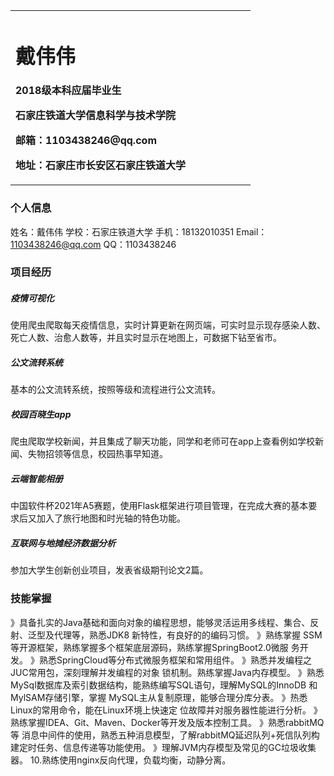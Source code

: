 <table border="0">
  <tr>
    <td width="75%">
      <h1>戴伟伟</h1>
      <p><b>2018级本科应届毕业生</b></p>
      <p><b>石家庄铁道大学信息科学与技术学院</b></p>
      <p><b>邮箱：1103438246@qq.com</b></p>
      <p><b>地址：石家庄市长安区石家庄铁道大学</b></p>
    </td>
  </tr>
</table>

### 个人信息
姓名：戴伟伟
学校：石家庄铁道大学
手机：18132010351
Email：1103438246@qq.com
QQ：1103438246

### 项目经历
##### 疫情可视化
使用爬虫爬取每天疫情信息，实时计算更新在网页端，可实时显示现存感染人数、死亡人数、治愈人数等，并且实时显示在地图上，可数据下钻至省市。
##### 公文流转系统
基本的公文流转系统，按照等级和流程进行公文流转。
##### 校园百晓生app
爬虫爬取学校新闻，并且集成了聊天功能，同学和老师可在app上查看例如学校新闻、失物招领等信息，校园热事早知道。
##### 云端智能相册
中国软件杯2021年A5赛题，使用Flask框架进行项目管理，在完成大赛的基本要求后又加入了旅行地图和时光轴的特色功能。
##### 互联网与地摊经济数据分析
参加大学生创新创业项目，发表省级期刊论文2篇。

### 技能掌握
》具备扎实的Java基础和面向对象的编程思想，能够灵活运用多线程、集合、反射、泛型及代理等，熟悉JDK8 新特性，有良好的的编码习惯。
》熟练掌握 SSM等开源框架，熟练掌握多个框架底层源码，熟练掌握SpringBoot2.0微服 务开发。
》熟悉SpringCloud等分布式微服务框架和常用组件。
》熟悉并发编程之JUC常用包，深刻理解并发编程的对象 锁机制。熟练掌握Java内存模型。
》熟悉MySql数据库及索引数据结构，能熟练编写SQL语句，理解MySQL的InnoDB 和 MylSAM存储引擎，掌握 MySQL主从复制原理，能够合理分库分表。
》热悉Linux的常用命令，能在Linux环境上快速定 位故障并对服务器性能进行分析。
》熟练掌握IDEA、Git、Maven、Docker等开发及版本控制工具。
》熟悉rabbitMQ等 消息中间件的使用，熟悉五种消息模型，了解rabbitMQ延迟队列+死信队列构建定时任务、信息传递等功能使用。
》理解JVM内存模型及常见的GC垃圾收集器。 10.熟练使用nginx反向代理，负载均衡，动静分离。

